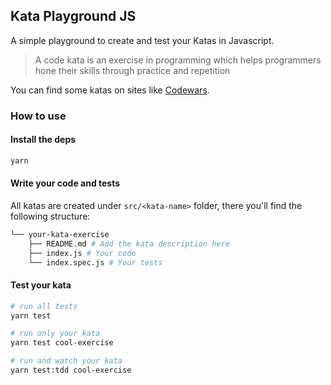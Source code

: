 ## Kata Playground JS

A simple playground to create and test your Katas in Javascript.

> A code kata is an exercise in programming which helps programmers hone their skills through practice and repetition

You can find some katas on sites like [Codewars](https://www.codewars.com/).

### How to use

#### Install the deps

```sh
yarn
```

#### Write your code and tests

All katas are created under `src/<kata-name>` folder, there you'll find the following structure:

```sh
└── your-kata-exercise
    ├── README.md # Add the kata description here
    ├── index.js # Your code
    └── index.spec.js # Your tests
```

#### Test your kata

```sh
# run all tests
yarn test

# run only your kata
yarn test cool-exercise

# run and watch your kata
yarn test:tdd cool-exercise
```
